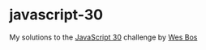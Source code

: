 # javascript-30

My solutions to the [JavaScript 30](https://github.com/wesbos/JavaScript30/tree/master) challenge by [Wes Bos](https://github.com/wesbos)

